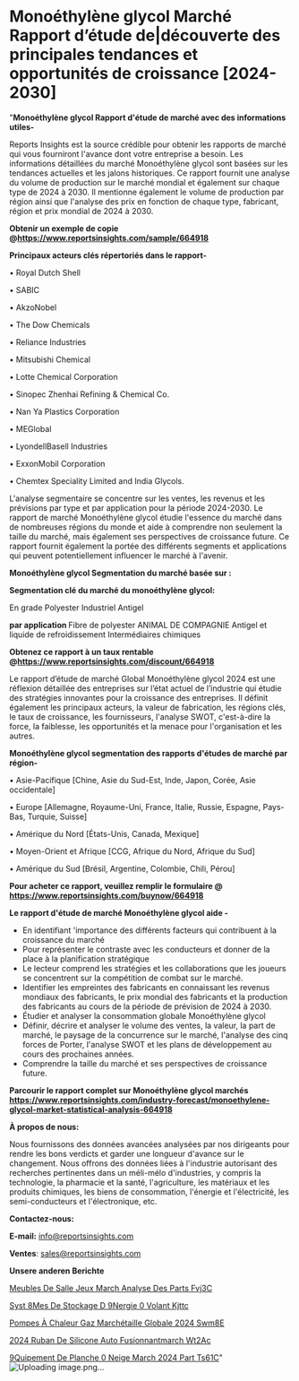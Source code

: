 # Monoéthylène glycol Marché Rapport d’étude de|découverte des principales tendances et opportunités de croissance [2024-2030]

"<strong>Monoéthylène glycol Rapport d'étude de marché avec des informations utiles-</strong>

Reports Insights est la source crédible pour obtenir les rapports de marché qui vous fourniront l'avance dont votre entreprise a besoin. Les informations détaillées du marché Monoéthylène glycol sont basées sur les tendances actuelles et les jalons historiques. Ce rapport fournit une analyse du volume de production sur le marché mondial et également sur chaque type de 2024 à 2030. Il mentionne également le volume de production par région ainsi que l'analyse des prix en fonction de chaque type, fabricant, région et prix mondial de 2024 à 2030.

<strong><b>Obtenir un exemple de copie @</b></strong><a href=https://www.reportsinsights.com/sample/664918><strong><b>https://www.reportsinsights.com/sample/664918</b></strong></a>

<b>Principaux acteurs clés répertoriés dans le rapport-</b>

<b> </b>• Royal Dutch Shell

• SABIC

• AkzoNobel

• The Dow Chemicals

• Reliance Industries

• Mitsubishi Chemical

• Lotte Chemical Corporation

• Sinopec Zhenhai Refining & Chemical Co.

• Nan Ya Plastics Corporation

• MEGlobal

• LyondellBasell Industries

• ExxonMobil Corporation

• Chemtex Speciality Limited and India Glycols.

L'analyse segmentaire se concentre sur les ventes, les revenus et les prévisions par type et par application pour la période 2024-2030. Le rapport de marché Monoéthylène glycol étudie l'essence du marché dans de nombreuses régions du monde et aide à comprendre non seulement la taille du marché, mais également ses perspectives de croissance future. Ce rapport fournit également la portée des différents segments et applications qui peuvent potentiellement influencer le marché à l'avenir.

<strong>Monoéthylène glycol Segmentation du marché basée sur :</strong>

<strong> Segmentation clé du marché du monoéthylène glycol: </strong>

En grade
Polyester
Industriel
Antigel

<strong> par application </strong>
Fibre de polyester
ANIMAL DE COMPAGNIE
Antigel et liquide de refroidissement
Intermédiaires chimiques

<strong><b>Obtenez ce rapport à un taux rentable @</b></strong><a href=https://www.reportsinsights.com/discount/664918><strong><b>https://www.reportsinsights.com/discount/664918</b></strong></a>

Le rapport d’étude de marché Global Monoéthylène glycol 2024 est une réflexion détaillée des entreprises sur l’état actuel de l’industrie qui étudie des stratégies innovantes pour la croissance des entreprises. Il définit également les principaux acteurs, la valeur de fabrication, les régions clés, le taux de croissance, les fournisseurs, l'analyse SWOT, c'est-à-dire la force, la faiblesse, les opportunités et la menace pour l'organisation et les autres.

<strong>Monoéthylène glycol segmentation des rapports d'études de marché par région-</strong>

• Asie-Pacifique [Chine, Asie du Sud-Est, Inde, Japon, Corée, Asie occidentale]

• Europe [Allemagne, Royaume-Uni, France, Italie, Russie, Espagne, Pays-Bas, Turquie, Suisse]

• Amérique du Nord [États-Unis, Canada, Mexique]

• Moyen-Orient et Afrique [CCG, Afrique du Nord, Afrique du Sud]

• Amérique du Sud [Brésil, Argentine, Colombie, Chili, Pérou]

<strong>Pour acheter ce rapport, veuillez remplir le formulaire @   <a href=https://www.reportsinsights.com/buynow/664918>https://www.reportsinsights.com/buynow/664918</a></strong>

<strong>Le rapport d'étude de marché Monoéthylène glycol aide -</strong>
<ul>
  <li>En identifiant 'importance des différents facteurs qui contribuent à la croissance du marché</li>
  <li>Pour représenter le contraste avec les conducteurs et donner de la place à la planification stratégique</li>
  <li>Le lecteur comprend les stratégies et les collaborations que les joueurs se concentrent sur la compétition de combat sur le marché.</li>
  <li>Identifier les empreintes des fabricants en connaissant les revenus mondiaux des fabricants, le prix mondial des fabricants et la production des fabricants au cours de la période de prévision de 2024 à 2030.</li>
  <li>Étudier et analyser la consommation globale Monoéthylène glycol</li>
  <li>Définir, décrire et analyser le volume des ventes, la valeur, la part de marché, le paysage de la concurrence sur le marché, l'analyse des cinq forces de Porter, l'analyse SWOT et les plans de développement au cours des prochaines années.</li>
  <li>Comprendre la taille du marché et ses perspectives de croissance future.</li>
</ul>

<strong>Parcourir le rapport complet sur Monoéthylène glycol marchés <a href=https://www.reportsinsights.com/industry-forecast/monoethylene-glycol-market-statistical-analysis-664918>https://www.reportsinsights.com/industry-forecast/monoethylene-glycol-market-statistical-analysis-664918</a></strong>

<strong>À propos de nous:</strong>

Nous fournissons des données avancées analysées par nos dirigeants pour rendre les bons verdicts et garder une longueur d'avance sur le changement. Nous offrons des données liées à l'industrie autorisant des recherches pertinentes dans un méli-mélo d'industries, y compris la technologie, la pharmacie et la santé, l'agriculture, les matériaux et les produits chimiques, les biens de consommation, l'énergie et l'électricité, les semi-conducteurs et l'électronique, etc.

<strong>Contactez-nous:</strong>

<strong>E-mail:</strong> <a href=mailto:info@reportsinsights.com>info@reportsinsights.com</a>

<strong>Ventes</strong>: <a href=mailto:sales@reportsinsights.com>sales@reportsinsights.com</a>

<strong>Unsere anderen Berichte</strong>

<a href=https://www.linkedin.com/pulse/meubles-de-salle-jeux-march%C3%A9-analyse-des-parts-fvj3c/>Meubles De Salle Jeux March Analyse Des Parts Fvj3C</a>

<a href=https://www.linkedin.com/pulse/syst%C3%A8mes-de-stockage-d%C3%A9nergie-%C3%A0-volant-kjttc/>Syst 8Mes De Stockage D 9Nergie  0 Volant Kjttc</a>

<a href=https://www.linkedin.com/pulse/pompes-à-chaleur-gaz-marchétaille-globale-2024-swm8e/>Pompes À Chaleur Gaz Marchétaille Globale 2024 Swm8E</a>

<a href=https://www.linkedin.com/pulse/2024-ruban-de-silicone-auto-fusionnantmarch%C3%A9-wt2ac/>2024 Ruban De Silicone Auto Fusionnantmarch Wt2Ac</a>

<a href=https://www.linkedin.com/pulse/%C3%A9quipement-de-planche-%C3%A0-neige-march%C3%A9-2024-part-ts61c/> 9Quipement De Planche  0 Neige March 2024 Part Ts61C</a>"
![Uploading image.png…]()
